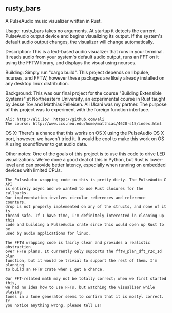 rusty_bars
----------

A PulseAudio music visualizer written in Rust.

Usage:
    rusty_bars takes no arguments. At startup it detects the current PulseAudio
    output device and begins visualizing its output. If the system's default
    audio output changes, the visualizer will change automatically.

Description:
    This is a text-based audio visualizer that runs in your terminal. It reads
    audio from your system's default audio output, runs an FFT on it using the
    FFTW library, and displays the visual using ncurses.

Building:
    Simply run "cargo build". This project depends on libpulse, ncurses, and
    FFTW, however these packages are likely already installed on any desktop
    linux distribution.

Background:
    This was our final project for the course "Building Extensible Systems" at
    Northeastern University, an experimental course in Rust taught by Jesse Tov
    and Matthias Felleisen. Ali Ukani was my partner. The purpose of this
    project was to experiment with the foreign function interface.

    Ali: http://ali.io/  https://github.com/ali
    The course: http://www.ccs.neu.edu/home/matthias/4620-s15/index.html

OS X:
    There's a chance that this works on OS X using the PulseAudio OS X port,
    however, we haven't tried it. It would be cool to make this work on OS X
    using soundflower to get audio data.

Other notes:
    One of the goals of this project is to use this code to drive LED
    visualizations. We've done a good deal of this in Python, but Rust is
    lower-level and can provide better latency, especially when running on
    embedded devices with limited CPUs.

    The PulseAudio wrapping code in this is pretty dirty. The PulseAudio C API
    is entirely async and we wanted to use Rust closures for the callbacks.
    Our implementation involves circular references and reference counters,
    drop is not properly implemented on any of the structs, and none of it is
    thread safe. If I have time, I'm definitely interested in cleaning up this
    code and building a PulseAudio crate since this would open up Rust to be
    used by audio applications for linux.

    The FFTW wrapping code is fairly clean and provides a realistic abstraction
    over FFTW plans. It currently only supports the fftw_plan_dft_r2c_1d plan
    function, but it would be trivial to support the rest of them. I'm planning
    to build an FFTW crate when I get a chance.

    Our FFT-related math may not be totally correct; when we first started this,
    we had no idea how to use FFTs, but watching the visualizer while playing
    tones in a tone generator seems to confirm that it is mostyl correct. If
    you notice anything wrong, please tell us!
